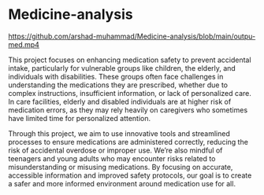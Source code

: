 # Medicine-analysis
https://github.com/arshad-muhammad/Medicine-analysis/blob/main/outpu-med.mp4

This project focuses on enhancing medication safety to prevent accidental intake, particularly for vulnerable groups like children, the elderly, and individuals with disabilities. These groups often face challenges in understanding the medications they are prescribed, whether due to complex instructions, insufficient information, or lack of personalized care. In care facilities, elderly and disabled individuals are at higher risk of medication errors, as they may rely heavily on caregivers who sometimes have limited time for personalized attention.

Through this project, we aim to use innovative tools and streamlined processes to ensure medications are administered correctly, reducing the risk of accidental overdose or improper use. We’re also mindful of teenagers and young adults who may encounter risks related to misunderstanding or misusing medications. By focusing on accurate, accessible information and improved safety protocols, our goal is to create a safer and more informed environment around medication use for all.

